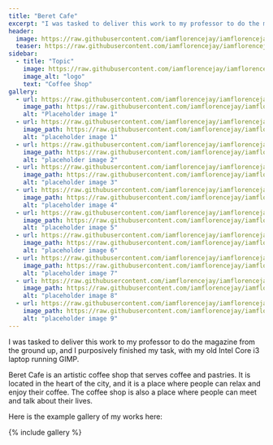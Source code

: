 ```yaml
---
title: "Beret Cafe"
excerpt: "I was tasked to deliver this work to my professor to do the magazine from the ground up, and I purposively finished my task."
header:
  image: https://raw.githubusercontent.com/iamflorencejay/iamflorencejay/florence-gh-pages/assets/img/mockups/beret-cafe/1.png
  teaser: https://raw.githubusercontent.com/iamflorencejay/iamflorencejay/florence-gh-pages/assets/img/mockups/beret-cafe/1.png
sidebar:
  - title: "Topic"
    image: https://raw.githubusercontent.com/iamflorencejay/iamflorencejay/florence-gh-pages/assets/img/mockups/beret-cafe/logo.png
    image_alt: "logo"
    text: "Coffee Shop"
gallery:
  - url: https://raw.githubusercontent.com/iamflorencejay/iamflorencejay/florence-gh-pages/assets/img/mockups/beret-cafe/1.png
    image_path: https://raw.githubusercontent.com/iamflorencejay/iamflorencejay/florence-gh-pages/assets/img/mockups/beret-cafe/1.png
    alt: "Placeholder image 1"
  - url: https://raw.githubusercontent.com/iamflorencejay/iamflorencejay/florence-gh-pages/assets/img/mockups/beret-cafe/2.png
    image_path: https://raw.githubusercontent.com/iamflorencejay/iamflorencejay/florence-gh-pages/assets/img/mockups/beret-cafe/2.png
    alt: "placeholder image 1"
  - url: https://raw.githubusercontent.com/iamflorencejay/iamflorencejay/florence-gh-pages/assets/img/mockups/beret-cafe/3.png
    image_path: https://raw.githubusercontent.com/iamflorencejay/iamflorencejay/florence-gh-pages/assets/img/mockups/beret-cafe/3.png
    alt: "placeholder image 2"
  - url: https://raw.githubusercontent.com/iamflorencejay/iamflorencejay/florence-gh-pages/assets/img/mockups/beret-cafe/4.png
    image_path: https://raw.githubusercontent.com/iamflorencejay/iamflorencejay/florence-gh-pages/assets/img/mockups/beret-cafe/4.png
    alt: "placeholder image 3"
  - url: https://raw.githubusercontent.com/iamflorencejay/iamflorencejay/florence-gh-pages/assets/img/mockups/beret-cafe/5.png
    image_path: https://raw.githubusercontent.com/iamflorencejay/iamflorencejay/florence-gh-pages/assets/img/mockups/beret-cafe/5.png
    alt: "placeholder image 4"
  - url: https://raw.githubusercontent.com/iamflorencejay/iamflorencejay/florence-gh-pages/assets/img/mockups/beret-cafe/6.png
    image_path: https://raw.githubusercontent.com/iamflorencejay/iamflorencejay/florence-gh-pages/assets/img/mockups/beret-cafe/6.png
    alt: "placeholder image 5"
  - url: https://raw.githubusercontent.com/iamflorencejay/iamflorencejay/florence-gh-pages/assets/img/mockups/beret-cafe/7.png
    image_path: https://raw.githubusercontent.com/iamflorencejay/iamflorencejay/florence-gh-pages/assets/img/mockups/beret-cafe/7.png
    alt: "placeholder image 6"
  - url: https://raw.githubusercontent.com/iamflorencejay/iamflorencejay/florence-gh-pages/assets/img/mockups/beret-cafe/8.png
    image_path: https://raw.githubusercontent.com/iamflorencejay/iamflorencejay/florence-gh-pages/assets/img/mockups/beret-cafe/8.png
    alt: "placeholder image 7"
  - url: https://raw.githubusercontent.com/iamflorencejay/iamflorencejay/florence-gh-pages/assets/img/mockups/beret-cafe/9.png
    image_path: https://raw.githubusercontent.com/iamflorencejay/iamflorencejay/florence-gh-pages/assets/img/mockups/beret-cafe/9.png
    alt: "placeholder image 8"
  - url: https://raw.githubusercontent.com/iamflorencejay/iamflorencejay/florence-gh-pages/assets/img/mockups/beret-cafe/10.png
    image_path: https://raw.githubusercontent.com/iamflorencejay/iamflorencejay/florence-gh-pages/assets/img/mockups/beret-cafe/10.png
    alt: "placeholder image 9"
---
```


I was tasked to deliver this work to my professor to do the magazine from the ground up, and I purposively finished my task, with my old Intel Core i3 laptop running GIMP.

Beret Cafe is an artistic coffee shop that serves coffee and pastries. It is located in the heart of the city, and it is a place where people can relax and enjoy their coffee. The coffee shop is also a place where people can meet and talk about their lives.

Here is the example gallery of my works here:

{% include gallery %}
